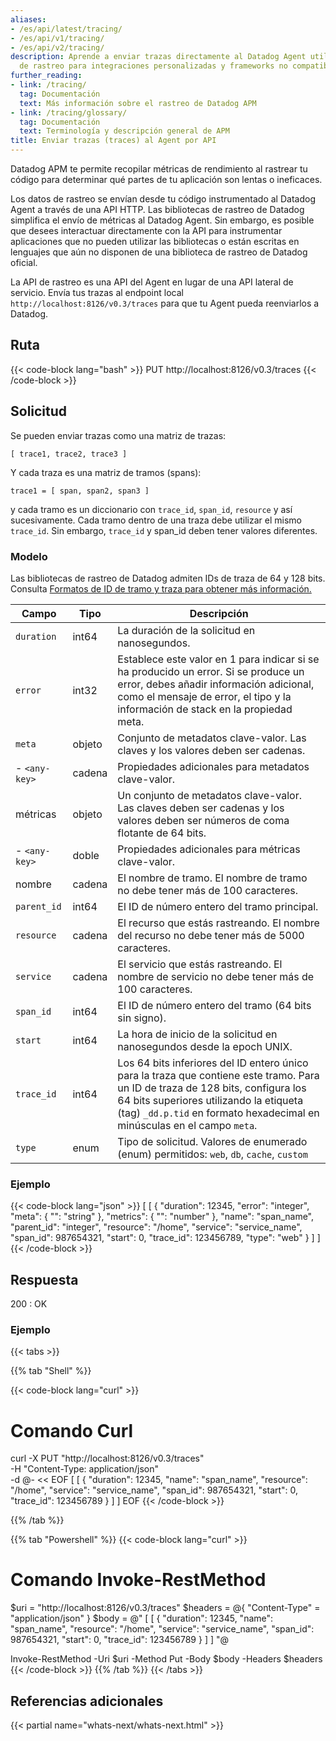 ```yaml
---
aliases:
- /es/api/latest/tracing/
- /es/api/v1/tracing/
- /es/api/v2/tracing/
description: Aprende a enviar trazas directamente al Datadog Agent utilizando la API
  de rastreo para integraciones personalizadas y frameworks no compatibles.
further_reading:
- link: /tracing/
  tag: Documentación
  text: Más información sobre el rastreo de Datadog APM
- link: /tracing/glossary/
  tag: Documentación
  text: Terminología y descripción general de APM
title: Enviar trazas (traces) al Agent por API
---
```


Datadog APM te permite recopilar métricas de rendimiento al rastrear tu código para determinar qué partes de tu aplicación son lentas o ineficaces.

Los datos de rastreo se envían desde tu código instrumentado al Datadog Agent a través de una API HTTP. Las bibliotecas de rastreo de Datadog simplifica el envío de métricas al Datadog Agent. Sin embargo, es posible que desees interactuar directamente con la API para instrumentar aplicaciones que no pueden utilizar las bibliotecas o están escritas en lenguajes que aún no disponen de una biblioteca de rastreo de Datadog oficial.

La API de rastreo es una API del Agent en lugar de una API lateral de servicio. Envía tus trazas al endpoint local `http://localhost:8126/v0.3/traces` para que tu Agent pueda reenviarlos a Datadog.

## Ruta

{{< code-block lang="bash" >}}
PUT http://localhost:8126/v0.3/traces
{{< /code-block >}}

## Solicitud

Se pueden enviar trazas como una matriz de trazas:

```
[ trace1, trace2, trace3 ]
```
Y cada traza es una matriz de tramos (spans):

```
trace1 = [ span, span2, span3 ]
```
y cada tramo es un diccionario con `trace_id`, `span_id`, `resource` y así sucesivamente. Cada tramo dentro de una traza debe utilizar el mismo `trace_id`. Sin embargo, `trace_id` y span_id deben tener valores diferentes.

### Modelo

<div class="alert alert-info">Las bibliotecas de rastreo de Datadog admiten IDs de traza de 64 y 128 bits. Consulta <a href="/tracing/guide/span_and_trace_id_format/">Formatos de ID de tramo y traza para obtener más información.</a></div>

| Campo      | Tipo    | Descripción                           |
|------------|---------|---------------------------------------|
| `duration`   | int64   | La duración de la solicitud en nanosegundos. |
| `error`      | int32   | Establece este valor en 1 para indicar si se ha producido un error. Si se produce un error, debes añadir información adicional, como el mensaje de error, el tipo y la información de stack en la propiedad meta. |
| `meta`       | objeto  | Conjunto de metadatos clave-valor. Las claves y los valores deben ser cadenas. |
| - `<any-key>` | cadena | Propiedades adicionales para metadatos clave-valor. |
| métricas    | objeto  | Un conjunto de metadatos clave-valor. Las claves deben ser cadenas y los valores deben ser números de coma flotante de 64 bits. |
| - `<any-key>` | doble | Propiedades adicionales para métricas clave-valor. |
| nombre       | cadena  | El nombre de tramo. El nombre de tramo no debe tener más de 100 caracteres. |
| `parent_id`  | int64   | El ID de número entero del tramo principal. |
| `resource`   | cadena  | El recurso que estás rastreando. El nombre del recurso no debe tener más de 5000 caracteres. |
| `service`    | cadena  | El servicio que estás rastreando. El nombre de servicio no debe tener más de 100 caracteres. |
| `span_id`    | int64   | El ID de número entero del tramo (64 bits sin signo). |
| `start`      | int64   | La hora de inicio de la solicitud en nanosegundos desde la epoch UNIX. |
| `trace_id`   | int64   | Los 64 bits inferiores del ID entero único para la traza que contiene este tramo. Para un ID de traza de 128 bits, configura los 64 bits superiores utilizando la etiqueta (tag) `_dd.p.tid` en formato hexadecimal en minúsculas en el campo `meta`. |
| `type`       | enum    | Tipo de solicitud. Valores de enumerado (enum) permitidos: `web`, `db`, `cache`, `custom` |


### Ejemplo

{{< code-block lang="json" >}}
[
  [
    {
      "duration": 12345,
      "error": "integer",
      "meta": {
        "<any-key>": "string"
      },
      "metrics": {
        "<any-key>": "number"
      },
      "name": "span_name",
      "parent_id": "integer",
      "resource": "/home",
      "service": "service_name",
      "span_id": 987654321,
      "start": 0,
      "trace_id": 123456789,
      "type": "web"
    }
  ]
]
{{< /code-block >}}


## Respuesta

200
: OK

### Ejemplo

{{< tabs >}}

{{% tab "Shell" %}}

{{< code-block lang="curl" >}}
# Comando Curl
curl -X PUT "http://localhost:8126/v0.3/traces" \
-H "Content-Type: application/json" \
-d @- << EOF
[
  [
    {
      "duration": 12345,
      "name": "span_name",
      "resource": "/home",
      "service": "service_name",
      "span_id": 987654321,
      "start": 0,
      "trace_id": 123456789
    }
  ]
]
EOF
{{< /code-block >}}

{{% /tab %}}

{{% tab "Powershell" %}}
{{< code-block lang="curl" >}}

# Comando Invoke-RestMethod

$uri = "http://localhost:8126/v0.3/traces"
$headers = @{
    "Content-Type" = "application/json"
}
$body = @"
[
  [
    {
      "duration": 12345,
      "name": "span_name",
      "resource": "/home",
      "service": "service_name",
      "span_id": 987654321,
      "start": 0,
      "trace_id": 123456789
    }
  ]
]
"@

Invoke-RestMethod -Uri $uri -Method Put -Body $body -Headers $headers
{{< /code-block >}}
{{% /tab %}}
{{< /tabs >}}

## Referencias adicionales

{{< partial name="whats-next/whats-next.html" >}}